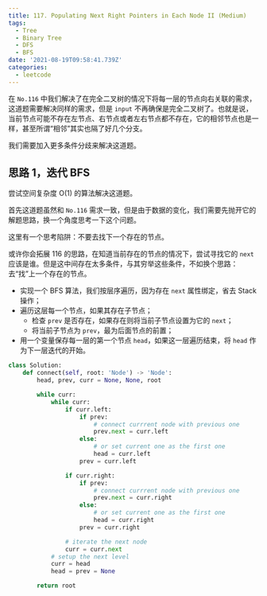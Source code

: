 ```yaml
---
title: 117. Populating Next Right Pointers in Each Node II (Medium)
tags:
  - Tree
  - Binary Tree
  - DFS
  - BFS
date: '2021-08-19T09:58:41.739Z'
categories:
  - leetcode
---
```


在 `No.116` 中我们解决了在完全二叉树的情况下将每一层的节点向右关联的需求，这道题需要解决同样的需求，但是 `input` 不再确保是完全二叉树了。也就是说，当前节点可能不存在左节点、右节点或者左右节点都不存在，它的相邻节点也是一样，甚至所谓“相邻”其实也隔了好几个分支。

我们需要加入更多条件分歧来解决这道题。

<!-- more -->

## 思路 1，迭代 BFS

尝试空间复杂度 O(1) 的算法解决这道题。

首先这道题虽然和 `No.116` 需求一致，但是由于数据的变化，我们需要先抛开它的解题思路，换一个角度思考一下这个问题。

这里有一个思考陷阱：不要去找下一个存在的节点。

或许你会拓展 116 的思路，在知道当前存在的节点的情况下，尝试寻找它的 `next` 应该是谁。但是这中间存在太多条件，与其穷举这些条件，不如换个思路：去“找”上一个存在的节点。

- 实现一个 BFS 算法，我们按层序遍历，因为存在 `next` 属性绑定，省去 Stack 操作；
- 遍历这层每一个节点，如果其存在子节点；
  - 检查 `prev` 是否存在，如果存在则将当前子节点设置为它的 `next`；
  - 将当前子节点为 `prev`，最为后面节点的前置；
- 用一个变量保存每一层的第一个节点 `head`，如果这一层遍历结束，将 `head` 作为下一层迭代的开始。

```python
class Solution:
    def connect(self, root: 'Node') -> 'Node':
        head, prev, curr = None, None, root

        while curr:
            while curr:
                if curr.left:
                    if prev:
                        # connect currrent node with previous one
                        prev.next = curr.left
                    else:
                        # or set current one as the first one
                        head = curr.left
                    prev = curr.left

                if curr.right:
                    if prev:
                        # connect currrent node with previous one
                        prev.next = curr.right
                    else:
                        # or set current one as the first one
                        head = curr.right
                    prev = curr.right

                # iterate the next node
                curr = curr.next
            # setup the next level
            curr = head
            head = prev = None

        return root
```
